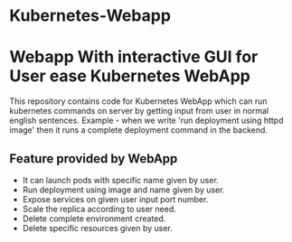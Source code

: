 # Kubernetes-Webapp
Webapp With interactive GUI for User ease
Kubernetes WebApp
=========
This repository contains code for Kubernetes WebApp which can run kubernetes commands on server by getting input from user in normal english sentences.  Example - when we write 'run deployment using httpd image' then it runs a complete deployment command in the backend. 

Feature provided by WebApp
------------
- It can launch pods with specific name given by user. 
- Run deployment using image and name given by user. 
- Expose services on given user input port number. 
- Scale the replica according to user need. 
- Delete complete environment created. 
- Delete specific resources given by user. 
